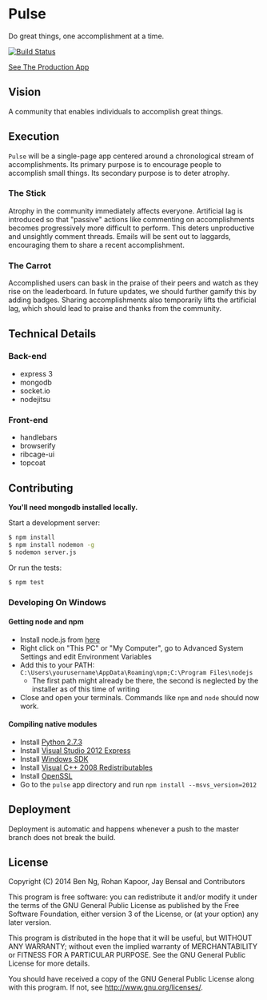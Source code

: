 Pulse
=====

Do great things, one accomplishment at a time.

[![Build Status](https://travis-ci.org/Illinois-Founders/pulse.png)](https://travis-ci.org/Illinois-Founders/pulse)

[See The Production App](http://pulse.illinois.edu)

## Vision

A community that enables individuals to accomplish great things.

## Execution

`Pulse` will be a single-page app centered around a chronological stream of accomplishments. Its primary purpose is to encourage people to accomplish small things. Its secondary purpose is to deter atrophy.

### The Stick

Atrophy in the community immediately affects everyone. Artificial lag is introduced so that "passive" actions like commenting on accomplishments becomes progressively more difficult to perform. This deters unproductive and unsightly comment threads. Emails will be sent out to laggards, encouraging them to share a recent accomplishment.

### The Carrot

Accomplished users can bask in the praise of their peers and watch as they rise on the leaderboard. In future updates, we should further gamify this by adding badges. Sharing accomplishments also temporarily lifts the artificial lag, which should lead to praise and thanks from the community.

## Technical Details

### Back-end

 * express 3
 * mongodb
 * socket.io
 * nodejitsu

### Front-end

 * handlebars
 * browserify
 * ribcage-ui
 * topcoat

## Contributing

**You'll need mongodb installed locally.**

Start a development server:

```sh
$ npm install
$ npm install nodemon -g
$ nodemon server.js
```

Or run the tests:

```sh
$ npm test
```

### Developing On Windows

#### Getting node and npm

 * Install node.js from [here](http://nodejs.org)
 * Right click on "This PC" or "My Computer", go to Advanced System Settings and edit Environment Variables
 * Add this to your PATH: `C:\Users\yourusername\AppData\Roaming\npm;C:\Program Files\nodejs`
    * The first path might already be there, the second is neglected by the installer as of this time of writing
 * Close and open your terminals. Commands like `npm` and `node` should now work.

#### Compiling native modules

 * Install [Python 2.7.3](http://www.python.org/download/releases/2.7.3/#download)
 * Install [Visual Studio 2012 Express](http://www.microsoft.com/en-us/download/confirmation.aspx?id=34673)
 * Install [Windows SDK](http://www.microsoft.com/en-us/download/details.aspx?id=8279)
 * Install [Visual C++ 2008 Redistributables](http://www.microsoft.com/en-us/download/details.aspx?id=15336)
 * Install [OpenSSL](http://slproweb.com/download/Win64OpenSSL-1_0_0k.exe)
 * Go to the `pulse` app directory and run `npm install --msvs_version=2012`

## Deployment

Deployment is automatic and happens whenever a push to the master branch does not break the build.

## License

Copyright (C) 2014 Ben Ng, Rohan Kapoor, Jay Bensal and Contributors

This program is free software: you can redistribute it and/or modify
it under the terms of the GNU General Public License as published by
the Free Software Foundation, either version 3 of the License, or
(at your option) any later version.

This program is distributed in the hope that it will be useful,
but WITHOUT ANY WARRANTY; without even the implied warranty of
MERCHANTABILITY or FITNESS FOR A PARTICULAR PURPOSE.  See the
GNU General Public License for more details.

You should have received a copy of the GNU General Public License
along with this program.  If not, see <http://www.gnu.org/licenses/>.
